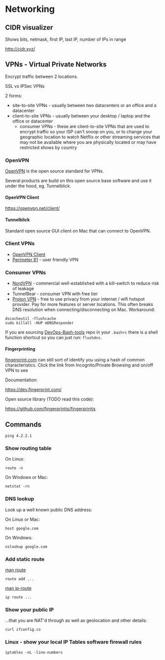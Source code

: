 # Networking

## CIDR visualizer

Shows bits, netmask, first IP, last IP, number of IPs in range

http://cidr.xyz/

## VPNs - Virtual Private Networks

Encrypt traffic between 2 locations.

SSL vs IPSec VPNs

2 forms:

- site-to-site VPNs - usually between two datacenters or an office and a datacenter
- client-to-site VPNs - usually between your desktop / laptop and the office or datacenter
  - consumer VPNs - these are client-to-site VPNs that are used to encrypt traffic so your ISP can't snoop on you, or to change your geographic location to watch Netflix or other streaming services that may not be available where you are physically located or may have restricted shows by country

### OpenVPN

[OpenVPN](https://openvpn.net/) is the open source standard for VPNs.

Several products are build on this open source base software and use it under the hood, eg. Tunnelblick.

#### OpenVPN Client

https://openvpn.net/client/

#### Tunnelblick

Standard open source GUI client on Mac that can connect to OpenVPN.

### Client VPNs

- [OpenVPN Client](https://openvpn.net/client/)
- [Perimeter 81](https://www.perimeter81.com/) - user friendly VPN

### Consumer VPNs

- [NordVPN](https://nordvpn.com/) - commercial well-established with a kill-switch to reduce risk of leakage
- TunnelBear - consumer VPN with free tier
- [Proton VPN](https://protonvpn.com/) - free to use privacy from your internet / wifi hotspot provider.
Pay for more features or server locations.
  This often breaks DNS resolution when connecting/disconnecting on Mac.
  Workaround:
```shell
dscacheutil -flushcache
sudo killall -HUP mDNSResponder
```
If you are sourcing [DevOps-Bash-tools](devops-bash-tools.md) repo in your `.bashrc` there is a shell function
shortcut so you can just run: `flushdns`.

#### Fingerprinting

[fingerprint.com](https://fingerprint.com/) can still sort of identify you using a hash of common characteristics.
Click the link from Incognito/Private Browsing and on/off VPN to see

Documentation:

https://dev.fingerprint.com/

Open source library (TODO read this code):

https://github.com/fingerprintjs/fingerprintjs

## Commands

```shell
ping 4.2.2.1
```

### Show routing table

On Linux:

```shell
route -n
```

On Windows or Mac:

```shell
netstat -rn
```

### DNS lookup

Look up a well known public DNS address:

On Linux or Mac:

```shell
host google.com
```

On Windows:

```shell
nslookup google.com
```

### Add static route

[man route](https://linux.die.net/man/8/route)

```shell
route add ...
```

[man ip-route](https://man7.org/linux/man-pages/man8/ip-route.8.html)

```shell
ip route ...
```

### Show your public IP

...that you are NAT'd through as well as geolocation and other details:

```shell
curl ifconfig.co
```

### Linux - show your local IP Tables software firewall rules

```shell
iptables -nL -line-numbers
```
